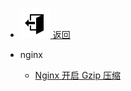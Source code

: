 - [ ![icon-sccess](../../_media/svg/exit.svg) 返回](../../README.md)

- nginx

  - [Nginx 开启 Gzip 压缩](service/nginx-gzip.md)
